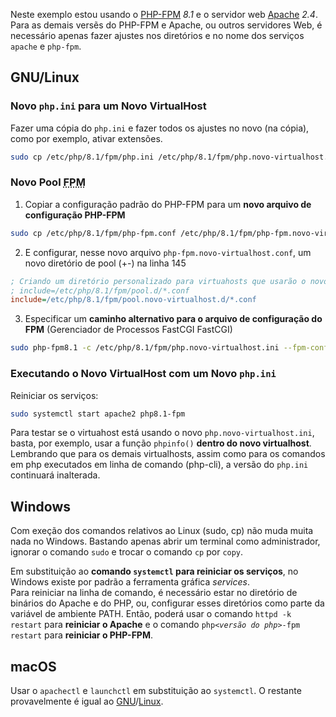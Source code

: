 
Neste exemplo estou usando o [PHP-FPM](https://www.php.net/manual/pt_BR/install.fpm.php) <var>8.1</var> e o servidor web [Apache](https://httpd.apache.org/) <var>2.4</var>. Para as demais versẽs do PHP-FPM e Apache, ou outros servidores Web, é necessário apenas fazer ajustes nos diretórios e no nome dos serviços `apache` e `php-fpm`.

## GNU/Linux

### Novo `php.ini` para um Novo VirtualHost
Fazer uma cópia do `php.ini` e fazer todos os ajustes no novo (na cópia), como por exemplo, ativar extensões.
```sh
sudo cp /etc/php/8.1/fpm/php.ini /etc/php/8.1/fpm/php.novo-virtualhost.ini
```

### Novo Pool <abbr title="FastCGI process manager" lang="en">FPM</abbr>
1. Copiar a configuração padrão do PHP-FPM para um **novo arquivo de configuração PHP-FPM**
  ```sh
  sudo cp /etc/php/8.1/fpm/php-fpm.conf /etc/php/8.1/fpm/php-fpm.novo-virtualhost.conf
  ```
2. E configurar, nesse novo arquivo `php-fpm.novo-virtualhost.conf`, um novo diretório de pool (+-) na linha 145
  ```INI
  ; Criando um diretório personalizado para virtuahosts que usarão o novo php.ini (php.novo-virtualhost.ini)
  ; include=/etc/php/8.1/fpm/pool.d/*.conf
  include=/etc/php/8.1/fpm/pool.novo-virtualhost.d/*.conf
  ```
3. Especificar um **caminho alternativo para o arquivo de configuração do FPM** (Gerenciador de Processos FastCGI FastCGI)
  ```sh
  sudo php-fpm8.1 -c /etc/php/8.1/fpm/php.novo-virtualhost.ini --fpm-config /etc/php/8.1/fpm/php-fpm.novo-virtualhost.conf
  ```
### Executando o Novo VirtualHost com um Novo `php.ini`

Reiniciar os serviços:
```sh
sudo systemctl start apache2 php8.1-fpm
```
Para testar se o virtuahost está usando o novo `php.novo-virtualhost.ini`, basta, por exemplo, usar a função `phpinfo()` **dentro do novo virtualhost**.
Lembrando que para os demais virtualhosts, assim como para os comandos em php executados em linha de comando (php-cli), a versão do `php.ini` continuará inalterada.

## Windows

Com exeção dos comandos relativos ao Linux (sudo, cp) não muda muita nada no Windows. Bastando apenas abrir um terminal como administrador, ignorar o comando `sudo` e trocar o comando `cp` por `copy`.

Em substituição ao **comando `systemctl` para reiniciar os serviços**, no Windows existe por padrão a ferramenta gráfica *services*.  
Para reiniciar na linha de comando, é necessário estar no diretório de binários do Apache e do PHP, ou, configurar esses diretórios como parte da variável de ambiente PATH. Então, poderá usar o comando `httpd -k restart` para **reiniciar o Apache** e o comando <code>php<var><versão do php></var>-fpm restart</code> para **reiniciar o PHP-FPM**.

## macOS

Usar o `apachectl` e `launchctl` em substituição ao `systemctl`. O restante provavelmente é igual ao [GNU](https://www.gnu.org)/[Linux](https://www.debian.org).
